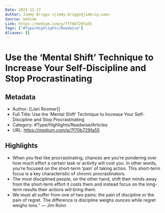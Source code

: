 ```yaml
---
Date: 2021-11-17
Author: Jimmy Briggs <jimmy.briggs@jimbrig.com>
Source: medium
Link: https://medium.com/p/7f70b729fa55
Tags: ["#Type/Highlights/Readwise"]
Aliases: []
---
```

# Use the ‘Mental Shift’ Technique to Increase Your Self-Discipline and Stop Procrastinating

## Metadata
- Author: [[Jari Roomer]]
- Full Title: Use the ‘Mental Shift’ Technique to Increase Your Self-Discipline and Stop Procrastinating
- Category: #Type/Highlights/Readwise/Articles
- URL: https://medium.com/p/7f70b729fa55

## Highlights
- When you feel like procrastinating, chances are you’re pondering over how much effort a certain task or activity will cost you. In other words, you’re focused on the short-term ‘pain’ of taking action. This short-term focus is a key characteristic of chronic procrastinators.
- The most disciplined people, on the other hand, shift their minds away from the short-term effort it costs them and instead focus on the long-term results their actions will bring them.
- We must all suffer from one of two pains: the pain of discipline or the pain of regret. The difference is discipline weighs ounces while regret weighs tons.” — Jim Rohn
